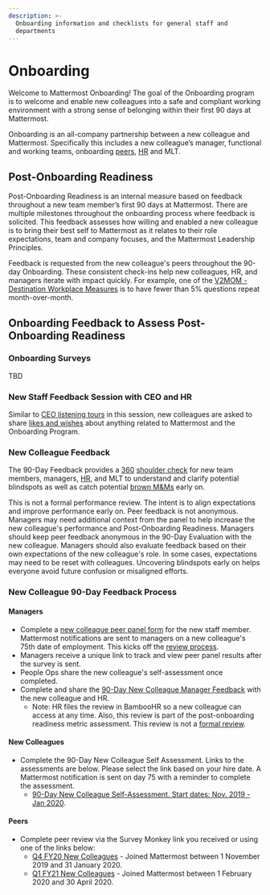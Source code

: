 ```yaml
---
description: >-
  Onboarding information and checklists for general staff and
  departments
---
```


# Onboarding

Welcome to Mattermost Onboarding! The goal of the Onboarding program is to welcome and enable new colleagues into a safe and compliant working environment with a strong sense of belonging within their first 90 days at Mattermost. 

Onboarding is an all-company partnership between a new colleague and Mattermost. Specifically this includes a new colleague’s manager, functional and working teams, onboarding [peers](https://docs.google.com/document/d/1DQULEvgOhGeEGLTzdOlSvo858vo94zmnMN8sygi-lHk/edit?ts=5e21f202), [HR](https://handbook.mattermost.com/operations/workplace/people#team) and MLT. 

## Post-Onboarding Readiness 

Post-Onboarding Readiness is an internal measure based on feedback throughout a new team member’s first 90 days at Mattermost. There are multiple milestones throughout the onboarding process where feedback is solicited. This feedback assesses how willing and enabled a new colleague is to bring their best self to Mattermost as it relates to their role expectations, team and company focuses, and the Mattermost Leadership Principles. 

Feedback is requested from the new colleague's peers throughout the 90-day Onboarding. These consistent check-ins help new colleagues, HR, and managers iterate with impact quickly. For example, one of the [V2MOM - Destination Workplace Measures](https://docs.google.com/presentation/d/1BDSaeW-M92gth_NM1vI23dtbFLBsYVIk/edit#slide=id.g6f2ea8cda4_8_1852) is to have fewer than 5% questions repeat month-over-month. 

## Onboarding Feedback to Assess Post-Onboarding Readiness 

### Onboarding Surveys
TBD

### New Staff Feedback Session with CEO and HR

Similar to [CEO listening tours](https://handbook.mattermost.com/operations/operations/company-cadence#ceo-listening-tours) in this session, new colleagues are asked to share [likes and wishes](https://handbook.mattermost.com/company/about-mattermost/mindsets#likes-and-wishes) about anything related to Mattermost and the Onboarding Program. 

### New Colleague Feedback

The 90-Day Feedback provides a [360](https://handbook.mattermost.com/operations/workplace/people/performance-reviews-50#how-is-feedback-shared) [shoulder check](https://handbook.mattermost.com/company/about-mattermost/mindsets#shoulder-check) for new team members, managers, [HR](https://handbook.mattermost.com/operations/workplace/people#team), and MLT to understand and clarify potential blindspots as well as catch potential [brown M&Ms](https://handbook.mattermost.com/company/about-mattermost/mindsets#brown-m-and-ms) early on. 

This is not a formal performance review. The intent is to align expectations and improve performance early on. Peer feedback is not anonymous. Managers may need additional context from the panel to help increase the new colleague's performance and Post-Onboarding Readiness. Managers should keep peer feedback anonymous in the 90-Day Evaluation with the new colleague. Managers should also evaluate feedback based on their own expectations of the new colleague's role. In some cases, expectations may need to be reset with colleagues. Uncovering blindspots early on helps everyone avoid future confusion or misaligned efforts. 

### New Colleague 90-Day Feedback Process

#### Managers

* Complete a [new colleague peer panel form](https://www.surveymonkey.com/r/newcolleaguepanel) for the new staff member. Mattermost notifications are sent to managers on a new colleague's 75th date of employment. This kicks off the [review process](https://handbook.mattermost.com/operations/workplace/people/performance-reviews-50#how-is-feedback-shared). 
* Managers receive a unique link to track and view peer panel results after the survey is sent. 
* People Ops share the new colleague's self-assessment once completed. 
* Complete and share the [90-Day New Colleague Manager Feedback](https://docs.google.com/document/d/14eekRFrwZZILb7U9Xe1LXIlZf1PyOAnZpDSJE9_-niY/edit?userstoinvite=lauren%40mattermost.com&ts=5e8399b1&actionButton=1) with the new colleague and HR. 
  * Note: HR files the review in BambooHR so a new colleague can access at any time. Also, this review is part of the post-onboarding readiness metric assessment. This review is not a [formal review](https://handbook.mattermost.com/operations/workplace/people/performance-reviews-50/formal-review-process).  

#### New Colleagues

* Complete the 90-Day New Colleague Self Assessment. Links to the assessments are below. Please select the link based on your hire date. A Mattermost notification is sent on day 75 with a reminder to complete the assessment. 
  * [90-Day New Colleague Self-Assessment. Start dates: Nov. 2019 - Jan 2020](https://www.surveymonkey.com/r/90daySelfAssessmentQ4FY20). 

#### Peers

* Complete peer review via the Survey Monkey link you received or using one of the links below: 
  * [Q4 FY20 New Colleagues](https://www.surveymonkey.com/r/90dQ4newcolleague) - Joined Mattermost between 1 November 2019 and 31 January 2020.
  * [Q1 FY21 New Colleagues](https://www.surveymonkey.com/r/FY21Q190DNewColleague) - Joined Mattermost between 1 February 2020 and 30 April 2020.
